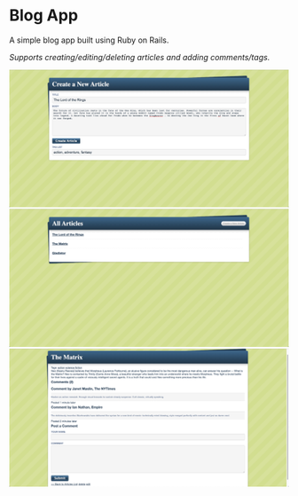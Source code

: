 # Blog App

A simple blog app built using Ruby on Rails.

*Supports creating/editing/deleting articles and adding comments/tags.*

![](/screenshots/1.png?raw=true)
![](/screenshots/3.png?raw=true)
![](/screenshots/2.png?raw=true)